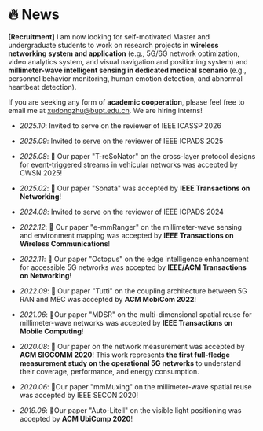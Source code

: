# 🔥 News

**[Recruitment]** I am now looking for self-motivated Master and undergraduate students to work on research projects in **wireless networking system and application** (e.g., 5G/6G network optimization, video analytics system, and visual navigation and positioning system) and **millimeter-wave intelligent sensing in dedicated medical scenario** (e.g., personnel behavior monitoring, human emotion detection, and abnormal heartbeat detection).&#x20;

If you are seeking any form of **academic cooperation**, please feel free to email me at [xudongzhu@bupt.edu.cn](mailto:xudongzhu@bupt.edu.cn). We are hiring interns!

* *2025.10*: Invited to serve on the reviewer of IEEE ICASSP 2026

* *2025.09*: Invited to serve on the reviewer of IEEE ICPADS 2025

* *2025.08*: 🎉 Our paper "T-reSoNator" on the cross-layer protocol designs for event-triggered streams in vehicular networks was accepted by CWSN 2025!

* *2025.02*: 🎉 Our paper "Sonata" was accepted by **IEEE Transactions on Networking**!

* *2024.08*: Invited to serve on the reviewer of IEEE ICPADS 2024

* *2022.12*: 🎉 Our paper "e-mmRanger" on the millimeter-wave sensing and environment mapping was accepted by **IEEE Transactions on Wireless Communications**!

* *2022.11*: 🎉 Our paper "Octopus" on the edge intelligence enhancement for accessible 5G networks was accepted by **IEEE/ACM Transactions on Networking**!

* *2022.09*: 🎉 Our paper "Tutti" on the coupling architecture between 5G RAN and MEC was accepted by **ACM MobiCom 2022**!

* *2021.06*: 🎉Our paper "MDSR" on the multi-dimensional spatial reuse for millimeter-wave networks was accepted by **IEEE Transactions on Mobile Computing**!

* *2020.08*: 🎉 Our paper on the network measurement was accepted by **ACM SIGCOMM 2020**! This work represents **the first full-fledge measurement study on the operational 5G networks** to understand their coverage, performance, and energy consumption.

* *2020.06*: 🎉Our paper "mmMuxing" on the millimeter-wave spatial reuse was accepted by IEEE SECON 2020!

* *2019.06*: 🎉Our paper "Auto-Litell" on the visible light positioning was accepted by **ACM UbiComp 2020**!

